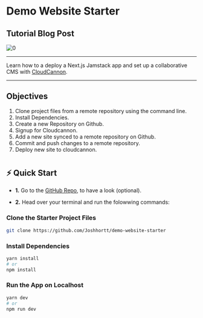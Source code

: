 # Demo Website Starter

## Tutorial Blog Post

![0](https://cdn.hashnode.com/res/hashnode/image/upload/v1677942155987/Q9r52yERu.png?auto=compress)

---

Learn how to a deploy a Next.js Jamstack app and set up a collaborative CMS with [CloudCannon](https://cloudcannon.com/jamstack/).

---

## Objectives

1. Clone project files from a remote repository using the command line.
2. Install Dependencies.
3. Create a new Repository on Github.
4. Signup for Cloudcannon.
5. Add a new site synced to a remote repository on Github.
6. Commit and push changes to a remote repository.
7. Deploy new site to cloudcannon.

#

## ⚡️ Quick Start

- **1.** Go to the [GitHub Repo](https://github.com/Joshhortt/demo-website-starter), to have a look (optional).

- **2.** Head over your terminal and run the folowwing commands:

### Clone the Starter Project Files

```bash
git clone https://github.com/Joshhortt/demo-website-starter

```

### Install Dependencies

```bash
yarn install
# or
npm install
```

### Run the App on Localhost

```bash
yarn dev
# or
npm run dev
```
